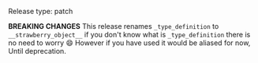 Release type: patch

**BREAKING CHANGES**
This release renames `_type_definition` to `__strawberry_object__`
if you don't know what is `_type_definition` there is no need to worry :smile:
However if you have used it would be aliased for now, Until deprecation.
